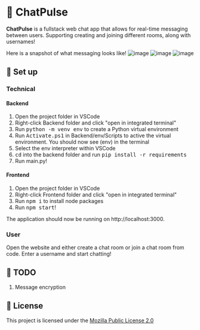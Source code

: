 # 💭 ChatPulse

**ChatPulse** is a fullstack web chat app that allows for real-time messaging between users. Supporting creating and joining different rooms, along with usernames!

Here is a snapshot of what messaging looks like!
![image](https://github.com/PratyushMakkar/WebRTCChat/assets/93229991/5003fdc3-0657-4e84-8530-35f5b0eb53e0)
![image](https://github.com/PratyushMakkar/WebRTCChat/assets/93229991/9dd26ed4-67a5-4233-af76-2e5bd47f8035)
![image](https://github.com/PratyushMakkar/WebRTCChat/assets/93229991/381f8d06-c4f4-4b48-9138-9f85e50a90b1)

## :pushpin: Set up 
### Technical
#### Backend
1. Open the project folder in VSCode
2. Right-click Backend folder and click "open in integrated terminal"
3. Run <kbd>python -m venv env</kbd> to create a Python virtual environment
4. Run <kbd>Activate.ps1</kbd> in Backend/env/Scripts to active the virtual environment. You should now see (env) in the terminal
5. Select the env interpreter within VSCode
6. <kbd>cd</kbd> into the backend folder and run <kbd>pip install -r requirements</kbd>
7. Run main.py!
#### Frontend
1. Open the project folder in VSCode
2. Right-click Frontend folder and click "open in integrated terminal"
3. Run <kbd>npm i</kbd> to install node packages
4. Run <kbd>npm start</kbd>!

The application should now be running on http://localhost:3000.

### User
Open the website and either create a chat room or join a chat room from code. Enter a username and start chatting!

## :memo: TODO  
1. Message encryption
## 📜 License
This project is licensed under the [Mozilla Public License 2.0](LICENSE)
